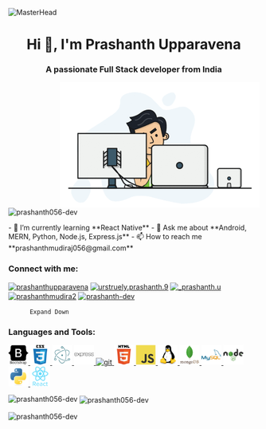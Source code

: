 ![MasterHead](https://res.cloudinary.com/dzyouuray/image/upload/v1681481140/banner_afjcef.gif)
<h1 align="center">Hi 👋, I'm Prashanth Upparavena</h1>
<h3 align="center">A passionate Full Stack developer from India</h3>
<img align="right" alt="Coding" width="400" src="https://raw.githubusercontent.com/rajpratyush/rajpratyush/master/me_1.gif"/>
<p align="left"> <img src="https://komarev.com/ghpvc/?username=prashanth056-dev&label=Profile%20views&color=0e75b6&style=flat" alt="prashanth056-dev" /> </p>
- 🌱 I’m currently learning **React Native**
- 💬 Ask me about **Android, MERN, Python, Node.js, Express.js**
- 📫 How to reach me **prashanthmudiraj056@gmail.com**
<h3 align="left">Connect with me:</h3>
<p align="left">
<a href="https://linkedin.com/in/prashanthupparavena" target="blank"><img align="center" src="https://raw.githubusercontent.com/rahuldkjain/github-profile-readme-generator/master/src/images/icons/Social/linked-in-alt.svg" alt="prashanthupparavena" height="30" width="40" /></a>
<a href="https://fb.com/urstruely.prashanth.9" target="blank"><img align="center" src="https://raw.githubusercontent.com/rahuldkjain/github-profile-readme-generator/master/src/images/icons/Social/facebook.svg" alt="urstruely.prashanth.9" height="30" width="40" /></a>
<a href="https://instagram.com/_prashanth.u" target="blank"><img align="center" src="https://raw.githubusercontent.com/rahuldkjain/github-profile-readme-generator/master/src/images/icons/Social/instagram.svg" alt="_prashanth.u" height="30" width="40" /></a>
<a href="https://www.hackerrank.com/upparavenaprash1" target="blank"><img align="center" src="https://raw.githubusercontent.com/rahuldkjain/github-profile-readme-generator/master/src/images/icons/Social/hackerrank.svg" alt="prashanthmudira2" height="30" width="40" /></a>
<a href="https://www.leetcode.com/prashanth-dev" target="blank"><img align="center" src="https://raw.githubusercontent.com/rahuldkjain/github-profile-readme-generator/master/src/images/icons/Social/leet-code.svg" alt="prashanth-dev" height="30" width="40" /></a>
</p>


    
          
            
    

          
          Expand Down
    
    
  
<h3 align="left">Languages and Tools:</h3>
<p align="left"> <a href="https://getbootstrap.com" target="_blank" rel="noreferrer"> <img src="https://raw.githubusercontent.com/devicons/devicon/master/icons/bootstrap/bootstrap-plain-wordmark.svg" alt="bootstrap" width="40" height="40"/> </a> <a href="https://www.w3schools.com/css/" target="_blank" rel="noreferrer"> <img src="https://raw.githubusercontent.com/devicons/devicon/master/icons/css3/css3-original-wordmark.svg" alt="css3" width="40" height="40"/> </a> <a href="https://www.electronjs.org" target="_blank" rel="noreferrer"> <img src="https://raw.githubusercontent.com/devicons/devicon/master/icons/electron/electron-original.svg" alt="electron" width="40" height="40"/> </a> <a href="https://expressjs.com" target="_blank" rel="noreferrer"> <img src="https://raw.githubusercontent.com/devicons/devicon/master/icons/express/express-original-wordmark.svg" alt="express" width="40" height="40"/> </a> <a href="https://git-scm.com/" target="_blank" rel="noreferrer"> <img src="https://www.vectorlogo.zone/logos/git-scm/git-scm-icon.svg" alt="git" width="40" height="40"/> </a> <a href="https://www.w3.org/html/" target="_blank" rel="noreferrer"> <img src="https://raw.githubusercontent.com/devicons/devicon/master/icons/html5/html5-original-wordmark.svg" alt="html5" width="40" height="40"/> </a> <a href="https://developer.mozilla.org/en-US/docs/Web/JavaScript" target="_blank" rel="noreferrer"> <img src="https://raw.githubusercontent.com/devicons/devicon/master/icons/javascript/javascript-original.svg" alt="javascript" width="40" height="40"/> </a> <a href="https://www.linux.org/" target="_blank" rel="noreferrer"> <img src="https://raw.githubusercontent.com/devicons/devicon/master/icons/linux/linux-original.svg" alt="linux" width="40" height="40"/> </a> <a href="https://www.mongodb.com/" target="_blank" rel="noreferrer"> <img src="https://raw.githubusercontent.com/devicons/devicon/master/icons/mongodb/mongodb-original-wordmark.svg" alt="mongodb" width="40" height="40"/> </a> <a href="https://www.mysql.com/" target="_blank" rel="noreferrer"> <img src="https://raw.githubusercontent.com/devicons/devicon/master/icons/mysql/mysql-original-wordmark.svg" alt="mysql" width="40" height="40"/> </a> <a href="https://nodejs.org" target="_blank" rel="noreferrer"> <img src="https://raw.githubusercontent.com/devicons/devicon/master/icons/nodejs/nodejs-original-wordmark.svg" alt="nodejs" width="40" height="40"/> </a> <a href="https://www.python.org" target="_blank" rel="noreferrer"> <img src="https://raw.githubusercontent.com/devicons/devicon/master/icons/python/python-original.svg" alt="python" width="40" height="40"/> </a> <a href="https://reactjs.org/" target="_blank" rel="noreferrer"> <img src="https://raw.githubusercontent.com/devicons/devicon/master/icons/react/react-original-wordmark.svg" alt="react" width="40" height="40"/> </a> </p>
<p><img align="left" src="https://github-readme-stats.vercel.app/api/top-langs?username=prashanth056-dev&show_icons=true&locale=en&layout=compact" alt="prashanth056-dev" /></p>
<p>&nbsp;<img align="center" src="https://github-readme-stats.vercel.app/api?username=prashanth056-dev&show_icons=true&locale=en" alt="prashanth056-dev" /></p>
<p><img align="center" src="https://github-readme-streak-stats.herokuapp.com/?user=prashanth056-dev&" alt="prashanth056-dev" /></p>
